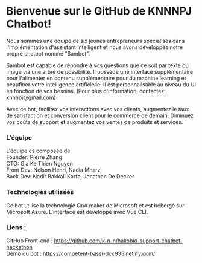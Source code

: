 # Bienvenue sur le GitHub de KNNNPJ Chatbot!

Nous sommes une équipe de six jeunes entrepreneurs spécialisés dans l'implémentation d'assistant intelligent et nous avons développés notre propre chatbot nommé "Sambot".

Sambot est capable de répondre à vos questions que ce soit par texte ou image via une arbre de possibilité. Il possède une interface supplémentaire pour l'alimenter en contenu supplémentaire pour du machine learning et peaufiner votre intelligence artificielle. 
Il est personnalisable au niveau du UI en fonction de vos besoins.
(Pour plus d'information, contactez: knnnpj@gmail.com)

Avec ce bot, facilitez vos interactions avec vos clients, augmentez le taux de satisfaction et conversion client pour le commerce de demain. Diminuez vos coûts de support et augmentez vos ventes de produits et services.

### L'équipe
L'équipe es composée de:\
Founder: Pierre Zhang\
CTO: Gia Ke Thien Nguyen\
Front Dev: Nelson Henri, Nadia Mharzi\
Back Dev: Nadir Bakkali Karfa, Jonathan De Decker

### Technologies utilisées
Ce bot utilise la technologie QnA maker de Microsoft et est hébergé sur Microsoft Azure. L'interface est développé avec Vue CLI.

### Liens :
GitHub Front-end : https://github.com/k-n-n/hakobio-support-chatbot-hackathon \
Demo du bot : https://competent-bassi-dcc935.netlify.com/
